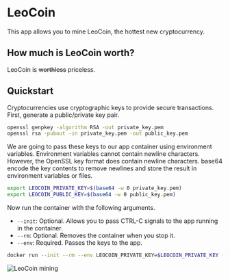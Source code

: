# LeoCoin

This app allows you to mine LeoCoin, the hottest new cryptocurrency.

## How much is LeoCoin worth?

LeoCoin is ~~worthless~~ priceless.

## Quickstart

Cryptocurrencies use cryptographic keys to provide secure transactions.
First, generate a public/private key pair.

```sh
openssl genpkey -algorithm RSA -out private_key.pem
openssl rsa -pubout -in private_key.pem -out public_key.pem
```

We are going to pass these keys to our app container using environment variables.
Environment variables cannot contain newline characters.
However, the OpenSSL key format does contain newline characters.
base64 encode the key contents to remove newlines and store the result in environment variables or files.

```sh
export LEOCOIN_PRIVATE_KEY=$(base64 -w 0 private_key.pem)
export LEOCOIN_PUBLIC_KEY=$(base64 -w 0 public_key.pem)
```

Now run the container with the following arguments.

* `--init`: Optional. Allows you to pass CTRL-C signals to the app running in the container.
* `--rm`: Optional. Removes the container when you stop it.
* `--env`: Required. Passes the keys to the app.

```sh
docker run --init --rm --env LEOCOIN_PRIVATE_KEY=$LEOCOIN_PRIVATE_KEY --env LEOCOIN_PUBLIC_KEY=$LEOCOIN_PUBLIC_KEY kostaleonard/leocoin
```

![LeoCoin mining](media/leocoin_mining.gif)

